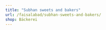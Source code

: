```yaml
---
title: "Subhan sweets and bakers"
url: /faisalabad/subhan-sweets-and-bakers/
shop: Bäckerei
---
```

